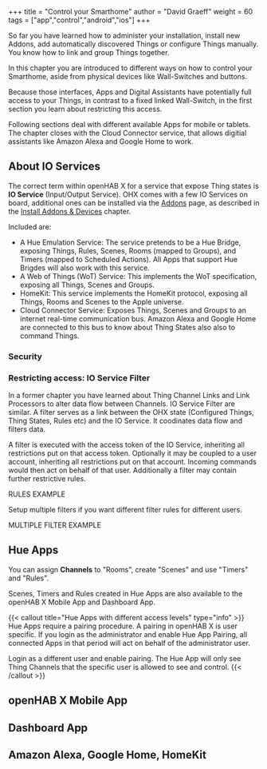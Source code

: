 +++
title = "Control your Smarthome"
author = "David Graeff"
weight = 60
tags = ["app","control","android","ios"]
+++

So far you have learned how to administer your installation, install new Addons, add automatically discovered Things or configure Things manually. You know how to link and group Things together.

In this chapter you are introduced to different ways on how to control your Smarthome, aside from physical devices like Wall-Switches and buttons.

Because those interfaces, Apps and Digital Assistants have potentially full access to your Things, in contrast to a fixed linked Wall-Switch, in the first section you learn about restricting this access.

Following sections deal with different available Apps for mobile or tablets. The chapter closes with the Cloud Connector service, that allows digitial assistants like Amazon Alexa and Google Home to work.

## About IO Services

The correct term within openHAB X for a service that expose Thing states is **IO Service** (Input/Output Service). OHX comes with a few IO Services on board, additional ones can be installed via the <a class="demolink" href="">Addons</a> page, as described in the [Install Addons &amp; Devices](/userguide/addons) chapter.

Included are:

* A Hue Emulation Service: The service pretends to be a Hue Bridge, exposing Things, Rules, Scenes, Rooms (mapped to Groups), and Timers (mapped to Scheduled Actions). All Apps that support Hue Brigdes will also work with this service.
* A Web of Things (WoT) Service: This implements the WoT specification, exposing all Things, Scenes and Groups.
* HomeKit: This service implements the HomeKit protocol, exposing all Things, Rooms and Scenes to the Apple universe.
* Cloud Connector Service: Exposes Things, Scenes and Groups to an internet real-time communication bus. Amazon Alexa and Google Home are connected to this bus to know about Thing States also also to command Things.

### Security

### Restricting access: IO Service Filter

In a former chapter you have learned about Thing Channel Links and Link Processors to alter data flow between Channels. IO Service Filter are similar. A filter serves as a link between the OHX state (Configured Things, Thing States, Rules etc) and the IO Service. It coodinates data flow and filters data.

A filter is executed with the access token of the IO Service, inheriting all restrictions put on that access token. Optionally it may be coupled to a user account, inheriting all restrictions put on that account. Incoming commands would then act on behalf of that user. Additionally a filter may contain further restrictive rules.

RULES EXAMPLE

Setup multiple filters if you want different filter rules for different users.

MULTIPLE FILTER EXAMPLE

## Hue Apps

You can assign **Channels** to "Rooms", create "Scenes" and use "Timers" and "Rules".

Scenes, Timers and Rules created in Hue Apps are also available to the openHAB X Mobile App
and Dashboard App.

{{< callout title="Hue Apps with different access levels" type="info" >}}
Hue Apps require a pairing procedure.
A pairing in openHAB X is user specific. If you login as the administrator and enable Hue App Pairing,
all connected Apps in that period will act on behalf of the administrator user.

Login as a different user and enable pairing. The Hue App will only see Thing Channels that the specific user is allowed to see and control.
{{< /callout >}}

## openHAB X Mobile App

## Dashboard App

## Amazon Alexa, Google Home, HomeKit

